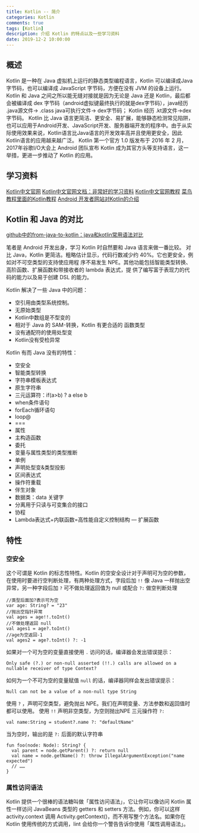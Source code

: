 ```yaml
---
title: Kotlin -- 简介
categories: Kotlin
comments: true
tags: [Kotlin]
description: 介绍 Kotlin 的特点以及一些学习资料
date: 2019-12-2 10:00:00
---
```


## 概述

Kotlin 是一种在 Java 虚拟机上运行的静态类型编程语言，Kotlin 可以编译成Java字节码，也可以编译成 JavaScript 字节码，方便在没有 JVM 的设备上运行。
Kotlin 和 Java 之间之所以能无缝对接就是因为无论是 Java 还是 Kotlin，最后都会被编译成 dex 字节码（android虚拟键最终执行的就是dex字节码），java经历 .java源文件-> .class java可执行文件-> dex字节码； Kotlin 经历 .kt源文件->dex字节码。
Kotlin 比 Java 语言更简洁、更安全、易扩展，能够静态检测常见陷阱，也可以应用于Android开发、JavaScript开发、服务器端开发的程序中。由于从实际使用效果来说，Kotlin语言比Java语言的开发效率高并且使用更安全，因此Kotlin语言的应用越来越广泛。
Kotlin 第一个官方 1.0 版发布于 2016 年 2 月，2017年谷歌I/O大会上 Android 团队宣布 Kotlin 成为其官方头等支持语言，这一举措，更进一步推动了 Kotlin 的应用。


## 学习资料

[Kotlin中文官网](https://www.kotlincn.net/)
[Kotlin中文官网文档：非常好的学习资料](http://www.kotlincn.net/docs/reference/)
[Kotlin中文官网教程](http://www.kotlincn.net/docs/tutorials/)
[菜鸟教程里面的Kotlin教程](https://www.runoob.com/kotlin/kotlin-tutorial.html)
[Android 开发者网站对Kotlin的介绍](https://developer.android.com/kotlin)

## Kotlin 和 Java 的对比

[github中的from-java-to-kotlin：java和kotlin常用语法对比](https://github.com/MindorksOpenSource/from-java-to-kotlin)

笔者是 Android 开发出身，学习 Kotlin 时自然要和 Java 语言来做一番比较。
对比 Java，Kotlin 更简洁。粗略估计显示，代码行数减少约 40%。它也更安全，例如对不可空类型的支持使应用程 序不易发生 NPE。其他功能包括智能类型转换、高阶函数、扩展函数和带接收者的 lambda 表达式，提 供了编写富于表现力的代码的能力以及易于创建 DSL 的能力。

Kotlin 解决了一些 Java 中的问题：

 - 空引用由类型系统控制。
 - 无原始类型
 - Kotlin中数组是不型变的
 - 相对于 Java 的 SAM-转换，Kotlin 有更合适的 函数类型
 - 没有通配符的使用处型变
 - Kotlin没有受检异常

Kotlin 有而 Java 没有的特性：

 - 空安全
 - 智能类型转换
 - 字符串模板表达式
 - 原生字符串 
 - 三元运算符：if(a>b) ? a else b
 - when条件语句
 - forEach循环语句
 - loop@
 - ===
 - 属性
 - 主构造函数
 - 委托
 - 变量与属性类型的类型推断
 - 单例
 - 声明处型变&类型投影
 - 区间表达式
 - 操作符重载
 - 伴生对象
 - 数据类：data 关键字
 - 分离用于只读与可变集合的接口
 - 协程
 - Lambda表达式+内联函数=高性能自定义控制结构 — 扩展函数


## 特性

### 空安全

这个可谓是 Kotlin 的标志性特性。Kotlin 的空安全设计对于声明可为空的参数，在使用时要进行空判断处理，有两种处理方式，字段后加 `!!` 像 Java 一样抛出空异常，另一种字段后加 `?` 可不做处理返回值为 null 或配合 `?:` 做空判断处理

```
//类型后面加?表示可为空
var age: String? = "23" 
//抛出空指针异常
val ages = age!!.toInt()
//不做处理返回 null
val ages1 = age?.toInt()
//age为空返回-1
val ages2 = age?.toInt() ?: -1
```

如果对一个可为空的变量直接使用 `.` 访问的话，编译器会发出错误提示：

```
Only safe (?.) or non-null asserted (!!.) calls are allowed on a nullable receiver of type Context?
```

如何为一个不可为空的变量赋值 `null` 的话，编译器同样会发出错误提示：

```
Null can not be a value of a non-null type String
```

使用 `?` ，声明可空类型，避免抛出 NPE。我们在声明变量、方法参数和返回值时都可以使用。
使用 `!!` 声明非空类型，为空则抛出NPE
三元操作符 `?:`

```
val name:String = student?.name ?: "defaultName"
```

当为空时，输出的是 `?:` 后面的默认字符串

```
fun foo(node: Node): String? {
  val parent = node.getParent() ?: return null
  val name = node.getName() ?: throw IllegalArgumentException("name expected")
  // ……
}
```

### 属性访问语法

Kotlin 提供一个很棒的语法糖叫做「属性访问语法」，它让你可以像访问 Kotlin 属性一样访问 JavaBeans 类型的 getters 和 setters 方法。例如，你可以这样 activity.context 调用 Activity.getContext()，而不用写整个方法名。如果你在 Kotlin 使用传统的方式调用，lint 会给你一个警告告诉你使用「属性调用语法」。
